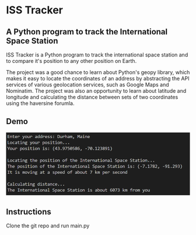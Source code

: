 # ISS Tracker

  
## A Python program to track the International Space Station

ISS Tracker is a Python program to track the international space station and to
compare it's position to any other position on Earth. 

The project was a good chance to learn about Python's geopy library, which makes
it easy to locate the coordinates of an address by abstracting the API services of 
various geolocation services, such as Google Maps and Nominatim. The project was 
also an opportunity to learn about latitude and longitude and calculating the 
distance between sets of two coordinates using the haversine forumla. 


## Demo
![alt text](images/demo.png)


## Instructions
Clone the git repo and run main.py
